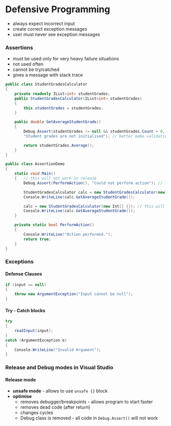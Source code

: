 # Defensive Programming

- always expect incorrect input
- create correct exception messages
- user must never see exception messages

### Assertions

- must be used only for very heavy failure situations
- not used often
- cannot be try/catched
- gives a message with stack trace

```c#
public class StudentGradesCalculator
{
    private readonly IList<int> studentGrades;
    public StudentGradesCalculator(IList<int> studentGrades)
    {
        this.studentGrades = studentGrades;
    }

    public double GetAverageStudentGrade()
    {
        Debug.Assert(studentGrades != null && studentGrades.Count > 0,
        "Student grades are not initialised"); // better make validation in constructor

        return studentGrades.Average();
    }
}

public class AssertionDemo
{
    static void Main()
    {   // this will not work in release
        Debug.Assert(PerformAction(), "Could not perform action"); // if statement is true program is working

        StudentGradesCalculator calc = new StudentGradesCalculator(new Int[] {5, 6, 4, 3, 4, 5, 6});
        Console.WriteLine(calc.GetAverageStudentGrade());

        calc = new StudentGradesCalculator(new Int[] {}); // this will interrupt the execution
        Console.WriteLine(calc.GetAverageStudentGrade());
    }

    private static bool PerformAction()
    {
        Console.WriteLine("Action performed.");
        return true;
    }
}
```

### Exceptions

#### Defense Clauses
```c#
if (input == null) 
{
    throw new ArgumentException("Input cannot be null");
}
```
#### Try - Catch blocks
```c#
try
{
    readInput(input);
}
catch (ArgumentException e)
{
    Console.WriteLine("Invalid Argument");
}
```

### Release and Debug modes in Visual Studio

#### Release mode
- **unsafe mode** - allows to use `unsafe {}` block
- **optimise** 
    - removes debugger/breakpoints - allows program to start faster
    - removes dead code (after return)
    - changes cycles
    - Debug class is removed - all code in `Debug.Assert()` will not work
    

 